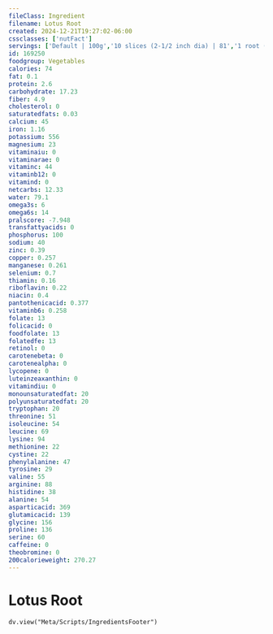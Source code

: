 ```yaml
---
fileClass: Ingredient
filename: Lotus Root
created: 2024-12-21T19:27:02-06:00
cssclasses: ['nutFact']
servings: ['Default | 100g','10 slices (2-1/2 inch dia) | 81','1 root (9-1/2 inch long) | 115']
id: 169250
foodgroup: Vegetables
calories: 74
fat: 0.1
protein: 2.6
carbohydrate: 17.23
fiber: 4.9
cholesterol: 0
saturatedfats: 0.03
calcium: 45
iron: 1.16
potassium: 556
magnesium: 23
vitaminaiu: 0
vitaminarae: 0
vitaminc: 44
vitaminb12: 0
vitamind: 0
netcarbs: 12.33
water: 79.1
omega3s: 6
omega6s: 14
pralscore: -7.948
transfattyacids: 0
phosphorus: 100
sodium: 40
zinc: 0.39
copper: 0.257
manganese: 0.261
selenium: 0.7
thiamin: 0.16
riboflavin: 0.22
niacin: 0.4
pantothenicacid: 0.377
vitaminb6: 0.258
folate: 13
folicacid: 0
foodfolate: 13
folatedfe: 13
retinol: 0
carotenebeta: 0
carotenealpha: 0
lycopene: 0
luteinzeaxanthin: 0
vitamindiu: 0
monounsaturatedfat: 20
polyunsaturatedfat: 20
tryptophan: 20
threonine: 51
isoleucine: 54
leucine: 69
lysine: 94
methionine: 22
cystine: 22
phenylalanine: 47
tyrosine: 29
valine: 55
arginine: 88
histidine: 38
alanine: 54
asparticacid: 369
glutamicacid: 139
glycine: 156
proline: 136
serine: 60
caffeine: 0
theobromine: 0
200calorieweight: 270.27
---
```


# Lotus Root

```dataviewjs
dv.view("Meta/Scripts/IngredientsFooter")
```